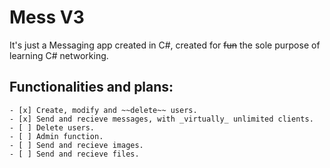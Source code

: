 # Mess V3
It's just a Messaging app created in C#, created for ~~fun~~ the sole purpose of learning C# networking.

## Functionalities and plans:
	- [x] Create, modify and ~~delete~~ users.
	- [x] Send and recieve messages, with _virtually_ unlimited clients.
	- [ ] Delete users.
	- [ ] Admin function.
	- [ ] Send and recieve images.
	- [ ] Send and recieve files.